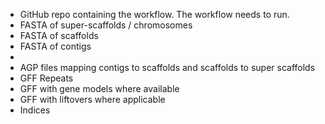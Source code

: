 - GitHub repo containing the workflow. The workflow needs to run.
- FASTA of super-scaffolds / chromosomes
- FASTA of scaffolds
- FASTA of contigs
- 
- AGP files mapping contigs to scaffolds and scaffolds to super scaffolds
- GFF Repeats
- GFF with gene models where available
- GFF with liftovers where applicable
- Indices